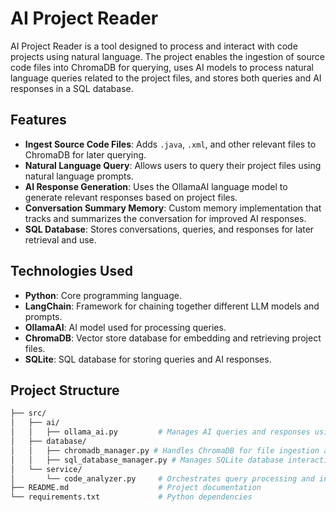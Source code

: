 # AI Project Reader

AI Project Reader is a tool designed to process and interact with code projects using natural language. The project
enables the ingestion of source code files into ChromaDB for querying, uses AI models to process natural language
queries related to the project files, and stores both queries and AI responses in a SQL database.

## Features

- **Ingest Source Code Files**: Adds `.java`, `.xml`, and other relevant files to ChromaDB for later querying.
- **Natural Language Query**: Allows users to query their project files using natural language prompts.
- **AI Response Generation**: Uses the OllamaAI language model to generate relevant responses based on project files.
- **Conversation Summary Memory**: Custom memory implementation that tracks and summarizes the conversation for improved
  AI responses.
- **SQL Database**: Stores conversations, queries, and responses for later retrieval and use.

## Technologies Used

- **Python**: Core programming language.
- **LangChain**: Framework for chaining together different LLM models and prompts.
- **OllamaAI**: AI model used for processing queries.
- **ChromaDB**: Vector store database for embedding and retrieving project files.
- **SQLite**: SQL database for storing queries and AI responses.

## Project Structure

```bash
├── src/
│   ├── ai/
│   │   ├── ollama_ai.py         # Manages AI queries and responses using OllamaAI
│   ├── database/
│   │   ├── chromadb_manager.py # Handles ChromaDB for file ingestion and querying
│   │   ├── sql_database_manager.py # Manages SQLite database interactions
│   └── service/
│       └── code_analyzer.py     # Orchestrates query processing and interactions with AI and databases
├── README.md                    # Project documentation
└── requirements.txt             # Python dependencies
```


